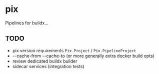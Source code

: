 # pix

Pipelines for buildx...

## TODO

- pix version requirements `Pix.Project` / `Pix.PipelineProject`
- --cache-from --cache-to (or more generally extra docker build opts)
- review dedicated buildx builder
- sidecar services (integration tests)
